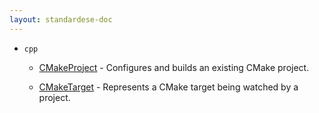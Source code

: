 ```yaml
---
layout: standardese-doc
---
```


  - `cpp`
    
      - [CMakeProject](project.md#cpp::CMakeProject "cpp::CMakeProject") - Configures and builds an existing CMake project.
    
      - [CMakeTarget](target.md#cpp::CMakeTarget "cpp::CMakeTarget") - Represents a CMake target being watched by a project.
